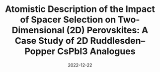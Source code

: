 ---
title: "Atomistic Description of the Impact of Spacer Selection on Two-Dimensional (2D) Perovskites: A Case Study of 2D Ruddlesden–Popper CsPbI3 Analogues"
collection: publications
category: manuscripts
permalink: /publication/cspbi
excerpt: 'Multi-scale computational investigation of spacer imact in 2D perovskites'
date: 2022-12-22
venue: 'Journal of Physical Chemistry Letters'
# slidesurl: 'http://academicpages.github.io/files/slides1.pdf'
paperurl: 'https://pubs.acs.org/doi/abs/10.1021/acs.jpclett.2c03463'
citation: 'DFT, Data Visualization, Materials Science, Statistics'
---